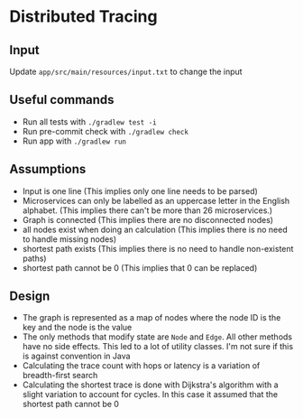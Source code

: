 # Distributed Tracing

## Input

Update `app/src/main/resources/input.txt` to change the input

## Useful commands

* Run all tests with `./gradlew test -i`
* Run pre-commit check with `./gradlew check`
* Run app with `./gradlew run`

## Assumptions

- Input is one line (This implies only one line needs to be parsed)
- Microservices can only be labelled as an uppercase letter in the English alphabet. (This implies there can't be more
  than 26 microservices.)
- Graph is connected (This implies there are no disconnected nodes)
- all nodes exist when doing an calculation (This implies there is no need to handle missing nodes)
- shortest path exists (This implies there is no need to handle non-existent paths)
- shortest path cannot be 0 (This implies that 0 can be replaced)

## Design

- The graph is represented as a map of nodes where the node ID is the key and the node is the value
- The only methods that modify state are `Node` and `Edge`. All other methods have no side effects. This led to a lot of
  utility classes. I'm not sure if this is against convention in Java
- Calculating the trace count with hops or latency is a variation of breadth-first search
- Calculating the shortest trace is done with Dijkstra's algorithm with a slight variation to account for cycles. In
  this case it assumed that the shortest path cannot be 0

